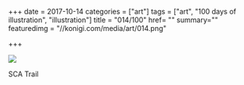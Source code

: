 +++
date = 2017-10-14
categories = ["art"]
tags = ["art", "100 days of illustration", "illustration"]
title = "014/100"
href= ""
summary=""
featuredimg = "//konigi.com/media/art/014.png"

+++

<img src="//konigi.com/media/art/014.png" />

SCA Trail
